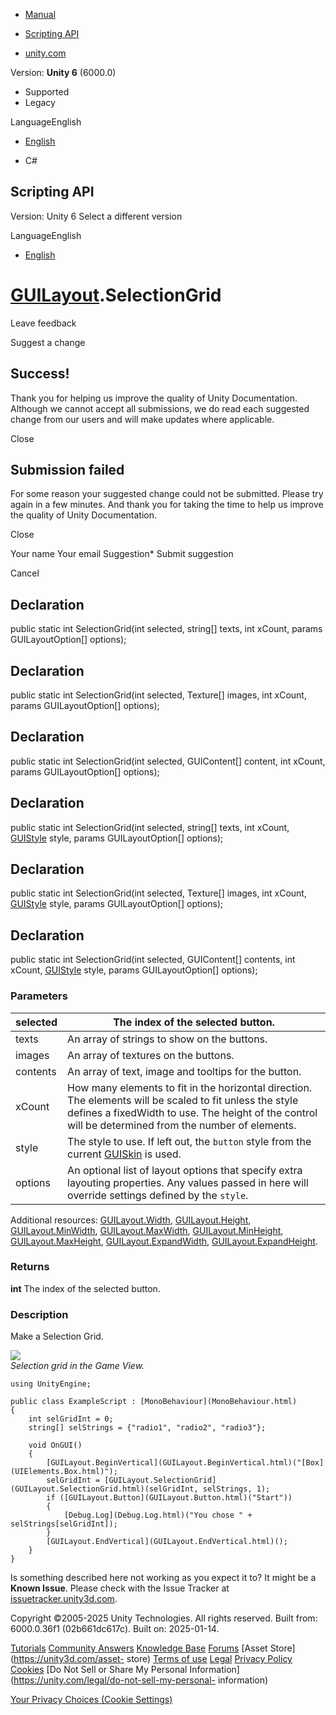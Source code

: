 [ ]()

  * [Manual](../Manual/index.html)
  * [Scripting API](../ScriptReference/index.html)

  * [unity.com](https://unity.com/)

Version: **Unity 6** (6000.0)

  * Supported
  * Legacy

LanguageEnglish

  * [English]()

  * C#

[ ](https://docs.unity3d.com)

## Scripting API

Version: Unity 6 Select a different version

LanguageEnglish

  * [English]()

#  [GUILayout](GUILayout.html).SelectionGrid

Leave feedback

Suggest a change

## Success!

Thank you for helping us improve the quality of Unity Documentation. Although
we cannot accept all submissions, we do read each suggested change from our
users and will make updates where applicable.

Close

## Submission failed

For some reason your suggested change could not be submitted. Please <a>try
again</a> in a few minutes. And thank you for taking the time to help us
improve the quality of Unity Documentation.

Close

Your name Your email Suggestion* Submit suggestion

Cancel

[ ]()

## Declaration

public static int SelectionGrid(int selected, string[] texts, int xCount,
params GUILayoutOption[] options);

## Declaration

public static int SelectionGrid(int selected, Texture[] images, int xCount,
params GUILayoutOption[] options);

## Declaration

public static int SelectionGrid(int selected, GUIContent[] content, int
xCount, params GUILayoutOption[] options);

## Declaration

public static int SelectionGrid(int selected, string[] texts, int xCount,
[GUIStyle](GUIStyle.html) style, params GUILayoutOption[] options);

## Declaration

public static int SelectionGrid(int selected, Texture[] images, int xCount,
[GUIStyle](GUIStyle.html) style, params GUILayoutOption[] options);

## Declaration

public static int SelectionGrid(int selected, GUIContent[] contents, int
xCount, [GUIStyle](GUIStyle.html) style, params GUILayoutOption[] options);

### Parameters

selected | The index of the selected button.  
---|---  
texts | An array of strings to show on the buttons.  
images | An array of textures on the buttons.  
contents | An array of text, image and tooltips for the button.  
xCount | How many elements to fit in the horizontal direction. The elements will be scaled to fit unless the style defines a fixedWidth to use. The height of the control will be determined from the number of elements.  
style | The style to use. If left out, the `button` style from the current [GUISkin](GUISkin.html) is used.  
options | An optional list of layout options that specify extra layouting properties. Any values passed in here will override settings defined by the `style`.  
Additional resources: [GUILayout.Width](GUILayout.Width.html),
[GUILayout.Height](GUILayout.Height.html),
[GUILayout.MinWidth](GUILayout.MinWidth.html),
[GUILayout.MaxWidth](GUILayout.MaxWidth.html),
[GUILayout.MinHeight](GUILayout.MinHeight.html),
[GUILayout.MaxHeight](GUILayout.MaxHeight.html),
[GUILayout.ExpandWidth](GUILayout.ExpandWidth.html),
[GUILayout.ExpandHeight](GUILayout.ExpandHeight.html).  
  
### Returns

**int** The index of the selected button.

### Description

Make a Selection Grid.

![](../StaticFiles/ScriptRefImages/GUILayoutSelectionGrid.png)  
_Selection grid in the Game View._

    
    
    using UnityEngine;  
      
    public class ExampleScript : [MonoBehaviour](MonoBehaviour.html)
    {
        int selGridInt = 0;
        string[] selStrings = {"radio1", "radio2", "radio3"};  
      
        void OnGUI()
        {
            [GUILayout.BeginVertical](GUILayout.BeginVertical.html)("[Box](UIElements.Box.html)");
            selGridInt = [GUILayout.SelectionGrid](GUILayout.SelectionGrid.html)(selGridInt, selStrings, 1);
            if ([GUILayout.Button](GUILayout.Button.html)("Start"))
            {
                [Debug.Log](Debug.Log.html)("You chose " + selStrings[selGridInt]);
            }
            [GUILayout.EndVertical](GUILayout.EndVertical.html)();
        }
    }
    

Is something described here not working as you expect it to? It might be a
**Known Issue**. Please check with the Issue Tracker at
[issuetracker.unity3d.com](https://issuetracker.unity3d.com).

Copyright ©2005-2025 Unity Technologies. All rights reserved. Built from:
6000.0.36f1 (02b661dc617c). Built on: 2025-01-14.

[Tutorials](https://unity3d.com/learn) [Community
Answers](https://answers.unity3d.com) [Knowledge
Base](https://support.unity3d.com/hc/en-us)
[Forums](https://forum.unity3d.com) [Asset Store](https://unity3d.com/asset-
store) [Terms of use](https://docs.unity3d.com/Manual/TermsOfUse.html)
[Legal](https://unity.com/legal) [Privacy
Policy](https://unity.com/legal/privacy-policy)
[Cookies](https://unity.com/legal/cookie-policy) [Do Not Sell or Share My
Personal Information](https://unity.com/legal/do-not-sell-my-personal-
information)

[Your Privacy Choices (Cookie Settings)](javascript:void\(0\);)

